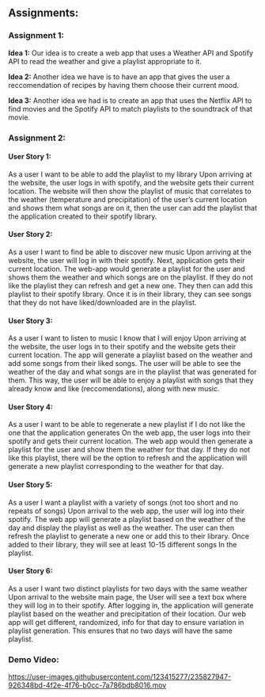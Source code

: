 ## Assignments:

### Assignment 1:

**Idea 1:** Our idea is to create a web app that uses a Weather API and Spotify API to read the weather and give a playlist appropriate to it.

**Idea 2:** Another idea we have is to have an app that gives the user a reccomendation of recipes by having them choose their current mood.

**Idea 3:** Another idea we had is to create an app that uses the Netflix API to find movies and the Spotify API to match playlists to the soundtrack of that movie.

### Assignment 2:

#### User Story 1:
As a user I want to be able to add the playlist to my library 
Upon arriving at the website, the user logs in with spotify, and the website gets their current location. The website will then show the playlist of music that correlates to the weather (temperature and precipitation) of the user’s current location and shows them what songs are on it, then the user can add the playlist that the application created to their spotify library.

#### User Story 2:
As a user I want to find be able to discover new music 
Upon arriving at the website, the user will log in with their spotify. Next, application gets their current location. The web-app would generate a playlist for the user and shows them the weather and which songs are on the playlist. If they do not like the playlist they can refresh and get a new one. They then can add this playlist to their spotify library. Once it is in their library, they can see songs that they do not have liked/downloaded are in the playlist. 

#### User Story 3:
As a user I want to listen to music I know that I will enjoy 
Upon arriving at the website, the user logs in to their spotify and the website gets their current location. The app will generate a playlist based on the weather and add some songs from their liked songs. The user will be able to see the weather of the day and what songs are in the playlist that was generated for them. This way, the user will be able to enjoy a playlist with songs that they already know and like (reccomendations), along with new music.

#### User Story 4:
As a user I want to be able to regenerate a new playlist if I do not like the one that the application generates
On the web app, the user logs into their spotify and gets their current location. The web app would then generate a playlist for the user and show them the weather for that day. If they do not like this playlist, there will be the option to refresh and the application will generate a new playlist corresponding to the weather for that day.

#### User Story 5:
As a user I want a playlist with a variety of songs (not too short and no repeats of songs)
Upon arrival to the web app, the user will log into their spotify. The web app will generate a playlist based on the weather of the day and display the playlist as well as the weather. The user can then refresh the playlist to generate a new one or add this to their library. Once added to their library, they will see at least 10-15 different songs In the playlist.


#### User Story 6:
As a user I want two distinct playlists for two days with the same weather
Upon arrival to the website main page, the User will see a text box where they will log in to their spotify. After logging in, the application will generate playlist based on the weather and precipitation of their location. Our web app will get different, randomized, info for that day to ensure variation in playlist generation. This ensures that no two days will have the same playlist.

### Demo Video:



https://user-images.githubusercontent.com/123415277/235827947-926348bd-4f2e-4f76-b0cc-7a786bdb8016.mov

